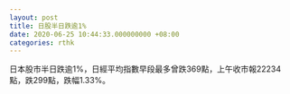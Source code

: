 ```yaml
---
layout: post
title: 日股半日跌逾1%
date: 2020-06-25 10:44:33.000000000 +08:00
categories: rthk
---
```


日本股市半日跌逾1%，日經平均指數早段最多曾跌369點，上午收市報22234點，跌299點，跌幅1.33%。
